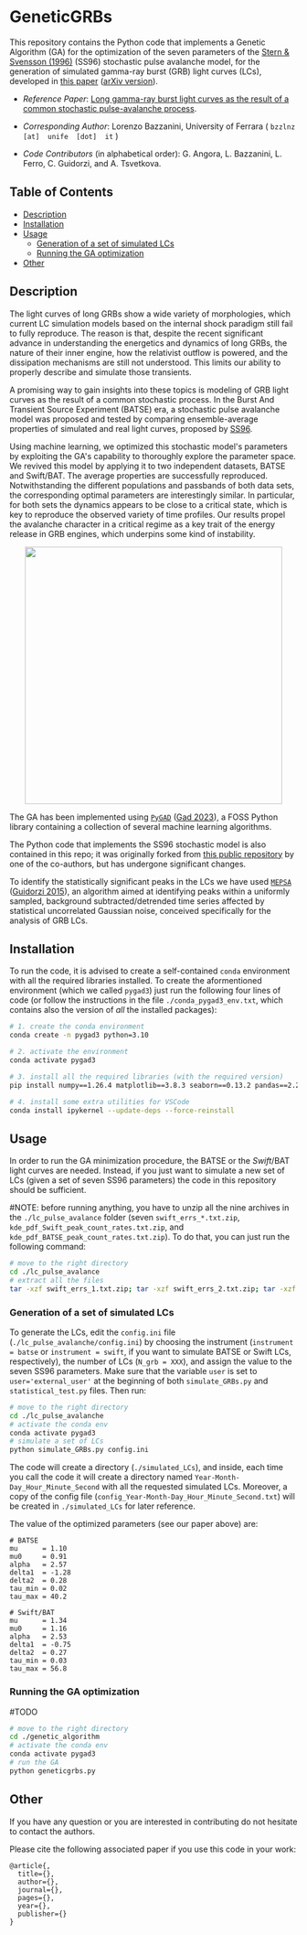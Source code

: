 # GeneticGRBs

This repository contains the Python code that implements a Genetic Algorithm (GA) for the optimization of the seven parameters of the [Stern & Svensson (1996)](https://iopscience.iop.org/article/10.1086/310267) (SS96) stochastic pulse avalanche model, for the generation of simulated gamma-ray burst (GRB) light curves (LCs), developed in [this paper]() ([arXiv version]()).

- _Reference Paper_: [Long gamma-ray burst light curves as the result of a common stochastic pulse-avalanche process]().

- _Corresponding Author_: Lorenzo Bazzanini, University of Ferrara ( `bzzlnz  [at]  unife  [dot]  it` )

- _Code Contributors_ (in alphabetical order): G. Angora, L. Bazzanini, L. Ferro, C. Guidorzi, and A. Tsvetkova.



## Table of Contents  
- [Description](#description)  
- [Installation](#installation)  
- [Usage](#usage)
  - [Generation of a set of simulated LCs](#generation-of-a-set-of-simulated-lcs)
  - [Running the GA optimization](#running-the-ga-optimization)
- [Other](#other)



## Description

The light curves of long GRBs show a wide variety of morphologies, which current LC simulation models based on the internal shock paradigm still fail to fully reproduce. The reason is that, despite the recent significant advance in understanding the energetics and dynamics of long GRBs, the nature of their inner engine, how the relativist outflow is powered, and the dissipation mechanisms are still not understood. This limits our ability to properly describe and simulate those transients. 

A promising way to gain insights into these topics is modeling of GRB light curves as the result of a common stochastic process. In the Burst And Transient Source Experiment (BATSE) era, a stochastic pulse avalanche model was proposed and tested by comparing ensemble-average properties of simulated and real light curves, proposed by [SS96](https://iopscience.iop.org/article/10.1086/310267). 

Using machine learning, we optimized this stochastic model's parameters by exploiting the GA's capability to thoroughly explore the parameter space. We revived this model by applying it to two independent datasets, BATSE and Swift/BAT. The average properties are successfully reproduced. Notwithstanding the different populations and passbands of both data sets, the corresponding optimal parameters are interestingly similar. In particular, for both sets the dynamics appears to be close to a critical state, which is key to reproduce the observed variety of time profiles. Our results propel the avalanche character in a critical regime as a key trait of the energy release in GRB engines, which underpins some kind of instability.


<p align="center">
<img src="avalanche.png"  alt="" width = "450" />
</p>

The GA has been implemented using [`PyGAD`](https://github.com/ahmedfgad/GeneticAlgorithmPython) ([Gad 2023](https://link.springer.com/article/10.1007/s11042-023-17167-y)), a FOSS Python library containing a collection of several machine learning algorithms.

The Python code that implements the SS96 stochastic model is also contained in this repo; it was originally forked from [this public repository](https://github.com/anastasia-tsvetkova/lc_pulse_avalanche) by one of the co-authors, but has undergone significant changes.

To identify the statistically significant peaks in the LCs we have used [`MEPSA`](https://www.fe.infn.it/u/guidorzi/new_guidorzi_files/code.html) ([Guidorzi 2015](https://www.sciencedirect.com/science/article/pii/S2213133715000025)), an algorithm aimed at identifying peaks within a uniformly sampled, background subtracted/detrended time series affected by statistical uncorrelated Gaussian noise, conceived specifically for the analysis of GRB LCs. 



## Installation

To run the code, it is advised to create a self-contained `conda` environment with all the required libraries installed. To create the aformentioned environment (which we called `pygad3`) just run the following four lines of code (or follow the instructions in the file `./conda_pygad3_env.txt`, which contains also the version of _all_ the installed packages):
```bash
# 1. create the conda environment 
conda create -n pygad3 python=3.10

# 2. activate the environment
conda activate pygad3

# 3. install all the required libraries (with the required version)
pip install numpy==1.26.4 matplotlib==3.8.3 seaborn==0.13.2 pandas==2.2.0 astropy==6.0.0 pygad==3.3.1 tqdm==4.66.2 scipy==1.12.0 cloudpickle==3.0.0 h5py==3.10.0 astroml==1.0.2.post1 scikit-learn==1.4.1.post1

# 4. install some extra utilities for VSCode
conda install ipykernel --update-deps --force-reinstall
```


## Usage
In order to run the GA minimization procedure, the BATSE or the _Swift_/BAT light curves are needed. Instead, if you just want to simulate a new set of LCs (given a set of seven SS96 parameters) the code in this repository should be sufficient.

#NOTE: before running anything, you have to unzip all the nine archives in the `./lc_pulse_avalance` folder (seven `swift_errs_*.txt.zip`, `kde_pdf_Swift_peak_count_rates.txt.zip`, and `kde_pdf_BATSE_peak_count_rates.txt.zip`). To do that, you can just run the following command:
```bash
# move to the right directory
cd ./lc_pulse_avalance
# extract all the files
tar -xzf swift_errs_1.txt.zip; tar -xzf swift_errs_2.txt.zip; tar -xzf swift_errs_3.txt.zip; tar -xzf swift_errs_4.txt.zip; tar -xzf swift_errs_5.txt.zip; tar -xzf swift_errs_6.txt.zip; tar -xzf swift_errs_7.txt.zip; tar -xzf kde_pdf_Swift_peak_count_rates.txt.zip; tar -xzf kde_pdf_BATSE_peak_count_rates.txt.zip
```

### Generation of a set of simulated LCs

To generate the LCs, edit the `config.ini` file (`./lc_pulse_avalanche/config.ini`) by choosing the instrument (`instrument = batse` or `instrument = swift`, if you want to simulate BATSE or Swift LCs, respectively), the number of LCs (`N_grb = XXX`), and assign the value to the seven SS96 parameters. Make sure that the variable `user` is set to `user='external_user'` at the beginning of both `simulate_GRBs.py` and `statistical_test.py` files. Then run:
```bash
# move to the right directory
cd ./lc_pulse_avalanche
# activate the conda env
conda activate pygad3
# simulate a set of LCs
python simulate_GRBs.py config.ini
```
The code will create a directory (`./simulated_LCs`), and inside, each time you call the code it will create a directory named `Year-Month-Day_Hour_Minute_Second` with all the requested simulated LCs. Moreover, a copy of the config file (`config_Year-Month-Day_Hour_Minute_Second.txt`) will be created in `./simulated_LCs` for later reference.


The value of the optimized parameters (see our paper above) are:
```
# BATSE
mu      = 1.10 
mu0     = 0.91
alpha   = 2.57
delta1  = -1.28
delta2  = 0.28
tau_min = 0.02
tau_max = 40.2

# Swift/BAT
mu      = 1.34
mu0     = 1.16
alpha   = 2.53
delta1  = -0.75
delta2  = 0.27
tau_min = 0.03
tau_max = 56.8
```



### Running the GA optimization
#TODO
```bash
# move to the right directory
cd ./genetic_algorithm
# activate the conda env
conda activate pygad3
# run the GA
python geneticgrbs.py
```



## Other
If you have any question or you are interested in contributing do not hesitate to contact the authors.

Please cite the following associated paper if you use this code in your work:
```
@article{,
  title={},
  author={},
  journal={},
  pages={},
  year={},
  publisher={}
}
```